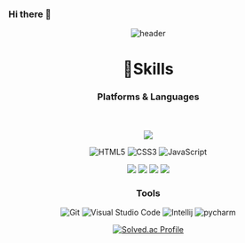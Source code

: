 ### Hi there 👋

<!--
**seochae523/seochae523** is a ✨ _special_ ✨ repository because its `README.md` (this file) appears on your GitHub profile.

Here are some ideas to get you started:

- 🔭 I’m currently working on ...
- 🌱 I’m currently learning ...
- 👯 I’m looking to collaborate on ...
- 🤔 I’m looking for help with ...
- 💬 Ask me about ...
- 📫 How to reach me: ...
- 😄 Pronouns: ...
- ⚡ Fun fact: ...
-->


<div align = "center">

![header](https://capsule-render.vercel.app/api?type=Cylinder&text=welcome)

# 💪Skills
### Platforms & Languages
<br>
<br>
<img src="https://img.shields.io/badge/vue.js-4FC08D?style=for-the-badge&logo=Vue.js&logoColor=white">


![HTML5](https://img.shields.io/badge/HTML5-E34F26.svg?&style=for-the-badge&logo=HTML5&logoColor=white)
![CSS3](https://img.shields.io/badge/CSS3-1572B6.svg?&style=for-the-badge&logo=CSS3&logoColor=white)
![JavaScript](https://img.shields.io/badge/JavaScript-F7DF1E.svg?&style=for-the-badge&logo=JavaScript&logoColor=white)

<img src="https://img.shields.io/badge/JAVA-007396?style=for-the-badge&logo=java&logoColor=white">
<img src="https://img.shields.io/badge/MySQL-4479A1?style=for-the-badge&logo=MySQL&logoColor=white">
<img src="https://img.shields.io/badge/springboot-6DB33F?style=for-the-badge&logo=springboot&logoColor=white"/>
<img src="https://img.shields.io/badge/python-3776AB?style=for-the-badge&logo=python&logoColor=white"/>


### Tools
![Git](https://img.shields.io/badge/Git-F05032.svg?&style=for-the-badge&logo=Git&logoColor=white)
![Visual Studio Code](https://img.shields.io/badge/Visual%20Studio%20Code-007ACC.svg?&style=for-the-badge&logo=Visual%20Studio%20Code&logoColor=white)
![Intellij](https://img.shields.io/badge/intellij%20idea-000000?&style=for-the-badge&logo=intellijidea&logoColor=white)
![pycharm](https://img.shields.io/badge/pycharm-000000?&style=for-the-badge&logo=pycharm&logoColor=white)
<br>

[![Solved.ac Profile](http://mazassumnida.wtf/api/v2/generate_badge?boj=seochae523)](https://solved.ac/seochae523/)
</div>


